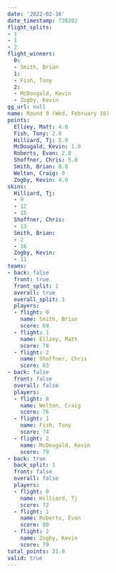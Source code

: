 ```yaml
---
date: '2022-02-16'
date_timestamp: 738202
flight_splits:
- 1
- 1
- 2
flight_winners:
  0:
  - Smith, Brian
  1:
  - Fish, Tony
  2:
  - McDougald, Kevin
  - Zogby, Kevin
gg_url: null
name: Round 9 (Wed, February 16)
points:
  Ellzey, Matt: 4.0
  Fish, Tony: 2.0
  Hilliard, Tj: 5.0
  McDougald, Kevin: 1.0
  Roberts, Evan: 2.0
  Shoffner, Chris: 5.0
  Smith, Brian: 8.0
  Welton, Craig: 0
  Zogby, Kevin: 4.0
skins:
  Hilliard, Tj:
  - 9
  - 12
  - 15
  Shoffner, Chris:
  - 13
  Smith, Brian:
  - 2
  - 16
  Zogby, Kevin:
  - 11
teams:
- back: false
  front: true
  front_split: 1
  overall: true
  overall_split: 1
  players:
  - flight: 0
    name: Smith, Brian
    score: 69
  - flight: 1
    name: Ellzey, Matt
    score: 78
  - flight: 2
    name: Shoffner, Chris
    score: 83
- back: false
  front: false
  overall: false
  players:
  - flight: 0
    name: Welton, Craig
    score: 76
  - flight: 1
    name: Fish, Tony
    score: 74
  - flight: 2
    name: McDougald, Kevin
    score: 79
- back: true
  back_split: 1
  front: false
  overall: false
  players:
  - flight: 0
    name: Hilliard, Tj
    score: 72
  - flight: 1
    name: Roberts, Evan
    score: 80
  - flight: 2
    name: Zogby, Kevin
    score: 79
total_points: 31.0
valid: true
---
```


